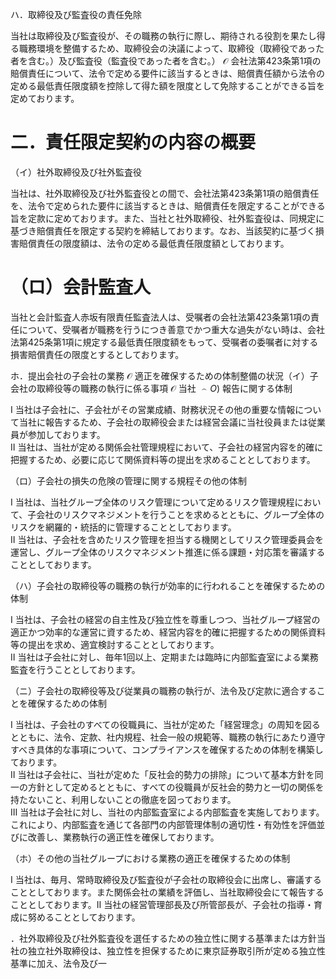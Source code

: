 ハ．取締役及び監査役の責任免除

当社は取締役及び監査役が、その職務の執行に際し、期待される役割を果たし得る職務環境を整備するため、取締役会の決議によって、取締役（取締役であった者を含む。）及び監査役（監査役であった者を含む。） $\mathcal { O }$ 会社法第423条第1項の賠償責任について、法令で定める要件に該当するときは、賠償責任額から法令の定める最低責任限度額を控除して得た額を限度として免除することができる旨を定めております。

# 二．責任限定契約の内容の概要

（イ）社外取締役及び社外監査役

当社は、社外取締役及び社外監査役との間で、会社法第423条第1項の賠償責任を、法令で定められた要件に該当するときは、賠償責任を限定することができる旨を定款に定めております。また、当社と社外取締役、社外監査役は、同規定に基づき賠償責任を限定する契約を締結しております。なお、当該契約に基づく損害賠償責任の限度額は、法令の定める最低責任限度額としております。

# （ロ）会計監査人

当社と会計監査人赤坂有限責任監査法人は、受嘱者の会社法第423条第1項の責任について、受嘱者が職務を行うにつき善意でかつ重大な過失がない時は、会社法第425条第1項に規定する最低責任限度額をもって、受嘱者の委嘱者に対する損害賠償責任の限度とするとしております。

ホ．提出会社の子会社の業務 $\mathcal { O }$ 適正を確保するための体制整備の状況（イ）子会社の取締役等の職務の執行に係る事項 $\mathcal { O }$ 当社 $\frown O )$ 報告に関する体制

Ⅰ 当社は子会社に、子会社がその営業成績、財務状況その他の重要な情報について当社に報告するため、子会社の取締役会または経営会議に当社役員または従業員が参加しております。  
Ⅱ 当社は、当社が定める関係会社管理規程において、子会社の経営内容を的確に把握するため、必要に応じて関係資料等の提出を求めることとしております。

（ロ）子会社の損失の危険の管理に関する規程その他の体制

Ⅰ 当社は、当社グループ全体のリスク管理について定めるリスク管理規程において、子会社のリスクマネジメントを行うことを求めるとともに、グループ全体のリスクを網羅的・統括的に管理することとしております。  
Ⅱ 当社は、子会社を含めたリスク管理を担当する機関としてリスク管理委員会を運営し、グループ全体のリスクマネジメント推進に係る課題・対応策を審議することとしております。

（ハ）子会社の取締役等の職務の執行が効率的に行われることを確保するための体制

Ⅰ 当社は、子会社の経営の自主性及び独立性を尊重しつつ、当社グループ経営の適正かつ効率的な運営に資するため、経営内容を的確に把握するための関係資料等の提出を求め、適宜検討することとしております。  
Ⅱ 当社は子会社に対し、毎年1回以上、定期または臨時に内部監査室による業務監査を行うこととしております。

（ニ）子会社の取締役等及び従業員の職務の執行が、法令及び定款に適合することを確保するための体制

Ⅰ 当社は、子会社のすべての役職員に、当社が定めた「経営理念」の周知を図るとともに、法令、定款、社内規程、社会一般の規範等、職務の執行にあたり遵守すべき具体的な事項について、コンプライアンスを確保するための体制を構築しております。  
Ⅱ 当社は子会社に、当社が定めた「反社会的勢力の排除」について基本方針を同一の方針として定めるとともに、すべての役職員が反社会的勢力と一切の関係を持たないこと、利用しないことの徹底を図っております。  
Ⅲ 当社は子会社に対し、当社の内部監査室による内部監査を実施しております。これにより、内部監査を通じて各部門の内部管理体制の適切性・有効性を評価並びに改善し、業務執行の適正性を確保しております。

（ホ）その他の当社グループにおける業務の適正を確保するための体制

Ⅰ 当社は、毎月、常時取締役及び監査役が子会社の取締役会に出席し、審議することとしております。また関係会社の業績を評価し、当社取締役会にて報告することとしております。Ⅱ 当社の経営管理部長及び所管部長が、子会社の指導・育成に努めることとしております。

．社外取締役及び社外監査役を選任するための独立性に関する基準または方針当社の独立社外取締役は、独立性を担保するために東京証券取引所が定める独立性基準に加え、法令及び一